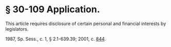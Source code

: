 # § 30-109 Application.

<p>This article requires disclosure of certain personal and financial interests by legislators.</p><p>1987, Sp. Sess., c. 1, § 2.1-639.39; 2001, c. <a href='http://lis.virginia.gov/cgi-bin/legp604.exe?011+ful+CHAP0844'>844</a>.</p>